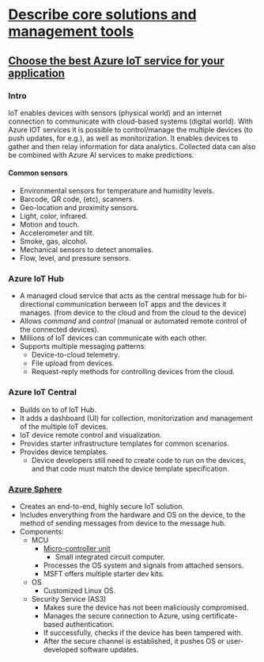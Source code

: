 # [Describe core solutions and management tools](https://docs.microsoft.com/en-us/learn/paths/az-900-describe-core-solutions-management-tools-azure/)

## [Choose the best Azure IoT service for your application](https://docs.microsoft.com/en-us/learn/modules/iot-fundamentals/)

### Intro

IoT enables devices with sensors (physical world) and an internet connection to communicate with cloud-based systems (digital world).
With Azure IOT services it is possible to control/manage the multiple devices (to push updates, for e.g.), as well as monitorization.
It enables devices to gather and then relay information for data analytics.
Collected data can also be combined with Azure AI services to make predictions.

#### Common sensors

- Environmental sensors for temperature and humidity levels.
- Barcode, QR code, (etc), scanners.
- Geo-location and proximity sensors.
- Light, color, infrared.
- Motion and touch.
- Accelerometer and tilt.
- Smoke, gas, alcohol.
- Mechanical sensors to detect anomalies.
- Flow, level, and pressure sensors.

### Azure IoT Hub

- A managed cloud service that acts as the central message hub for bi-directional communication berween IoT apps and the devices it manages.
  (from device to the cloud and from the cloud to the device)
- Allows *command* and *control* (manual or automated remote control of the connected devices).
- Millions of IoT devices can communicate with each other.
- Supports multiple messaging patterns:
    - Device-to-cloud telemetry.
    - File upload from devices.
    - Request-reply methods for controlling devices from the cloud.

### Azure IoT Central

- Builds on to of IoT Hub.
- It adds a dashboard (UI) for collection, monitorization and management of the multiple IoT devices.
- IoT device remote control and visualization.
- Provides starter infrastructure templates for common scenarios.
- Provides device templates.
    - Device developers still need to create code to run on the devices, and that code must match the device template specification.

### [Azure Sphere](https://azure.microsoft.com/en-us/services/azure-sphere/)

- Creates an end-to-end, highly secure IoT solution.
- Includes enverything from the hardware and OS on the device, to the method of sending messages from device to the message hub.
- Components:
    - MCU
        - [Micro-controller unit](https://en.wikipedia.org/wiki/Microcontroller/)
            - Small integrated circuit computer.
        - Processes the OS system and signals from attached sensors.
        - MSFT offers multiple starter dev kits.
    - OS
        - Customized Linux OS.
    - Security Service (AS3)
        - Makes sure the device has not been maliciously compromised.
        - Manages the secure connection to Azure, using certificate-based authentication.
        - If successfully, checks if the device has been tampered with.
        - After the secure channel is established, it pushes OS or user-developed software updates.
